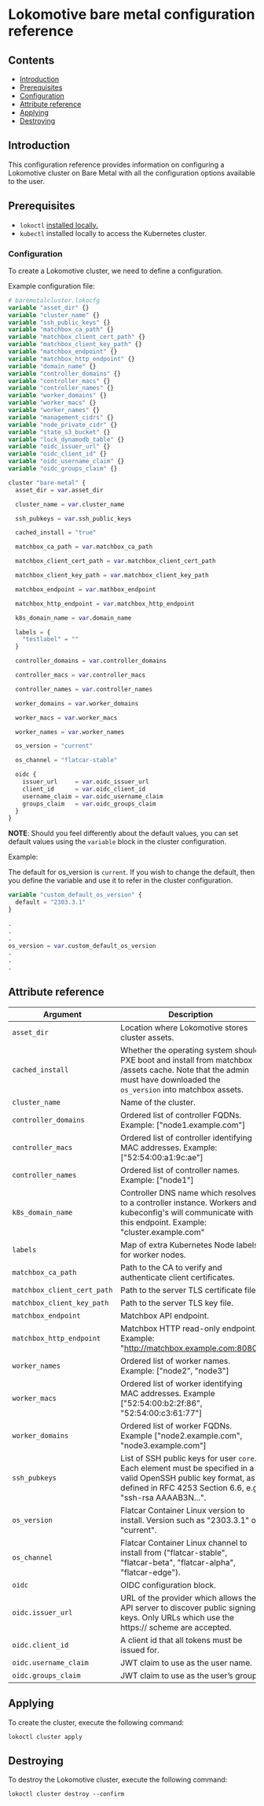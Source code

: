 # Lokomotive bare metal configuration reference

## Contents

* [Introduction](#introduction)
* [Prerequisites](#prerequisites)
* [Configuration](#configuration)
* [Attribute reference](#attribute-reference)
* [Applying](#applying)
* [Destroying](#destroying)

## Introduction

This configuration reference provides information on configuring a Lokomotive cluster on Bare Metal with all
the configuration options available to the user.

## Prerequisites

* `lokoctl` [installed locally.](../../installer/lokoctl.md)
* `kubectl` installed locally to access the Kubernetes cluster.

### Configuration

To create a Lokomotive cluster, we need to define a configuration.

Example configuration file:

```tf
# baremetalcluster.lokocfg
variable "asset_dir" {}
variable "cluster_name" {}
variable "ssh_public_keys" {}
variable "matchbox_ca_path" {}
variable "matchbox_client_cert_path" {}
variable "matchbox_client_key_path" {}
variable "matchbox_endpoint" {}
variable "matchbox_http_endpoint" {}
variable "domain_name" {}
variable "controller_domains" {}
variable "controller_macs" {}
variable "controller_names" {}
variable "worker_domains" {}
variable "worker_macs" {}
variable "worker_names" {}
variable "management_cidrs" {}
variable "node_private_cidr" {}
variable "state_s3_bucket" {}
variable "lock_dynamodb_table" {}
variable "oidc_issuer_url" {}
variable "oidc_client_id" {}
variable "oidc_username_claim" {}
variable "oidc_groups_claim" {}

cluster "bare-metal" {
  asset_dir = var.asset_dir

  cluster_name = var.cluster_name

  ssh_pubkeys = var.ssh_public_keys

  cached_install = "true"

  matchbox_ca_path = var.matchbox_ca_path

  matchbox_client_cert_path = var.matchbox_client_cert_path

  matchbox_client_key_path = var.matchbox_client_key_path

  matchbox_endpoint = var.mathbox_endpoint

  matchbox_http_endpoint = var.matchbox_http_endpoint

  k8s_domain_name = var.domain_name

  labels = {
    "testlabel" = ""
  }

  controller_domains = var.controller_domains

  controller_macs = var.controller_macs

  controller_names = var.controller_names

  worker_domains = var.worker_domains

  worker_macs = var.worker_macs

  worker_names = var.worker_names

  os_version = "current"

  os_channel = "flatcar-stable"

  oidc {
    issuer_url     = var.oidc_issuer_url
    client_id      = var.oidc_client_id
    username_claim = var.oidc_username_claim
    groups_claim   = var.oidc_groups_claim
  }
}
```

**NOTE**: Should you feel differently about the default values, you can set default values using the `variable`
block in the cluster configuration.

Example:

The default for os_version is `current`. If you wish to change the default, then you
define the variable  and use it to refer in the cluster configuration.

```tf
variable "custom_default_os_version" {
  default = "2303.3.1"
}

.
.
.
os_version = var.custom_default_os_version
.
.
.

```

## Attribute reference

| Argument                    | Description                                                                                                                                                                  |     Default      |     Type     | Required |
|-----------------------------|------------------------------------------------------------------------------------------------------------------------------------------------------------------------------|:----------------:|:------------:|:--------:|
| `asset_dir`                 | Location where Lokomotive stores cluster assets.                                                                                                                             |        -         |    string    |   true   |
| `cached_install`            | Whether the operating system should PXE boot and install from matchbox /assets cache. Note that the admin must have downloaded the `os_version` into matchbox assets.        |     "false"      |    string    |  false   |
| `cluster_name`              | Name of the cluster.                                                                                                                                                         |        -         |    string    |   true   |
| `controller_domains`        | Ordered list of controller FQDNs. Example: ["node1.example.com"]                                                                                                             |        -         | list(string) |   true   |
| `controller_macs`           | Ordered list of controller identifying MAC addresses. Example: ["52:54:00:a1:9c:ae"]                                                                                         |        -         | list(string) |   true   |
| `controller_names`          | Ordered list of controller names. Example: ["node1"]                                                                                                                         |        -         | list(string) |   true   |
| `k8s_domain_name`           | Controller DNS name which resolves to a controller instance. Workers and kubeconfig's will communicate with this endpoint. Example: "cluster.example.com"                    |        -         |    string    |   true   |
| `labels`                    | Map of extra Kubernetes Node labels for worker nodes.                                                                                                                        |        -         | map(string)  |  false   |
| `matchbox_ca_path`          | Path to the CA to verify and authenticate client certificates.                                                                                                               |        -         |    string    |   true   |
| `matchbox_client_cert_path` | Path to the server TLS certificate file.                                                                                                                                     |        -         |    string    |   true   |
| `matchbox_client_key_path`  | Path to the server TLS key file.                                                                                                                                             |        -         |    string    |   true   |
| `matchbox_endpoint`         | Matchbox API endpoint.                                                                                                                                                       |        -         |    string    |   true   |
| `matchbox_http_endpoint`    | Matchbox HTTP read-only endpoint. Example: "http://matchbox.example.com:8080"                                                                                                |        -         |    string    |   true   |
| `worker_names`              | Ordered list of worker names. Example: ["node2", "node3"]                                                                                                                    |        -         | list(string) |   true   |
| `worker_macs`               | Ordered list of worker identifying MAC addresses. Example ["52:54:00:b2:2f:86", "52:54:00:c3:61:77"]                                                                         |        -         | list(string) |   true   |
| `worker_domains`            | Ordered list of worker FQDNs. Example ["node2.example.com", "node3.example.com"]                                                                                             |        -         | list(string) |   true   |
| `ssh_pubkeys`               | List of SSH public keys for user `core`. Each element must be specified in a valid OpenSSH public key format, as defined in RFC 4253 Section 6.6, e.g. "ssh-rsa AAAAB3N...". |        -         | list(string) |   true   |
| `os_version`                | Flatcar Container Linux version to install. Version such as "2303.3.1" or "current".                                                                                         |    "current"     |    string    |  false   |
| `os_channel`                | Flatcar Container Linux channel to install from ("flatcar-stable", "flatcar-beta", "flatcar-alpha", "flatcar-edge").                                                         | "flatcar-stable" |    string    |  false   |
| `oidc`                      | OIDC configuration block.                                                                                                                                                    |        -         |    object    |  false   |
| `oidc.issuer_url`           | URL of the provider which allows the API server to discover public signing keys. Only URLs which use the https:// scheme are accepted.                                       |        -         |    string    |  false   |
| `oidc.client_id`            | A client id that all tokens must be issued for.                                                                                                                              |    "gangway"     |    string    |  false   |
| `oidc.username_claim`       | JWT claim to use as the user name.                                                                                                                                           |     "email"      |    string    |  false   |
| `oidc.groups_claim`         | JWT claim to use as the user’s group.                                                                                                                                        |     "groups"     |    string    |  false   |


## Applying

To create the cluster, execute the following command:

```console
lokoctl cluster apply
```

## Destroying

To destroy the Lokomotive cluster, execute the following command:

```console
lokoctl cluster destroy --confirm
```
